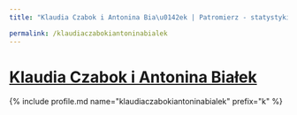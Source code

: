 ```yaml
---
title: "Klaudia Czabok i Antonina Bia\u0142ek | Patromierz - statystyki Patronite.pl"

permalink: /klaudiaczabokiantoninabialek
---
```


# [Klaudia Czabok i Antonina Białek](https://patronite.pl/klaudiaczabokiantoninabialek)

{% include profile.md name="klaudiaczabokiantoninabialek" prefix="k" %}
